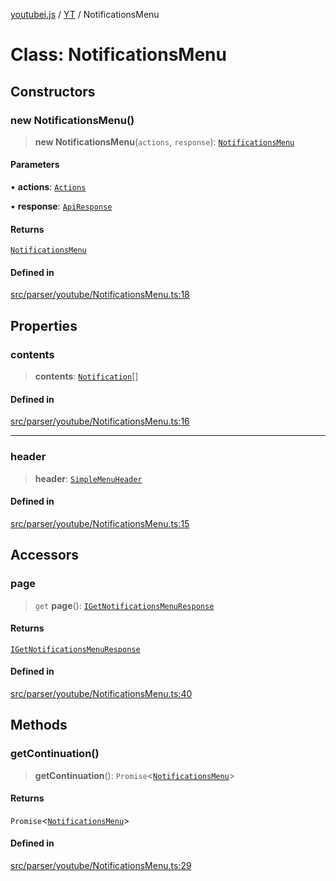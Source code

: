 [youtubei.js](../../../README.md) / [YT](../README.md) / NotificationsMenu

# Class: NotificationsMenu

## Constructors

### new NotificationsMenu()

> **new NotificationsMenu**(`actions`, `response`): [`NotificationsMenu`](NotificationsMenu.md)

#### Parameters

• **actions**: [`Actions`](../../../classes/Actions.md)

• **response**: [`ApiResponse`](../../../interfaces/ApiResponse.md)

#### Returns

[`NotificationsMenu`](NotificationsMenu.md)

#### Defined in

[src/parser/youtube/NotificationsMenu.ts:18](https://github.com/LuanRT/YouTube.js/blob/eb21af33db708f0355f4fb15881f5d4fabc7b06c/src/parser/youtube/NotificationsMenu.ts#L18)

## Properties

### contents

> **contents**: [`Notification`](../../YTNodes/classes/Notification.md)[]

#### Defined in

[src/parser/youtube/NotificationsMenu.ts:16](https://github.com/LuanRT/YouTube.js/blob/eb21af33db708f0355f4fb15881f5d4fabc7b06c/src/parser/youtube/NotificationsMenu.ts#L16)

***

### header

> **header**: [`SimpleMenuHeader`](../../YTNodes/classes/SimpleMenuHeader.md)

#### Defined in

[src/parser/youtube/NotificationsMenu.ts:15](https://github.com/LuanRT/YouTube.js/blob/eb21af33db708f0355f4fb15881f5d4fabc7b06c/src/parser/youtube/NotificationsMenu.ts#L15)

## Accessors

### page

> `get` **page**(): [`IGetNotificationsMenuResponse`](../../APIResponseTypes/type-aliases/IGetNotificationsMenuResponse.md)

#### Returns

[`IGetNotificationsMenuResponse`](../../APIResponseTypes/type-aliases/IGetNotificationsMenuResponse.md)

#### Defined in

[src/parser/youtube/NotificationsMenu.ts:40](https://github.com/LuanRT/YouTube.js/blob/eb21af33db708f0355f4fb15881f5d4fabc7b06c/src/parser/youtube/NotificationsMenu.ts#L40)

## Methods

### getContinuation()

> **getContinuation**(): `Promise`\<[`NotificationsMenu`](NotificationsMenu.md)\>

#### Returns

`Promise`\<[`NotificationsMenu`](NotificationsMenu.md)\>

#### Defined in

[src/parser/youtube/NotificationsMenu.ts:29](https://github.com/LuanRT/YouTube.js/blob/eb21af33db708f0355f4fb15881f5d4fabc7b06c/src/parser/youtube/NotificationsMenu.ts#L29)
